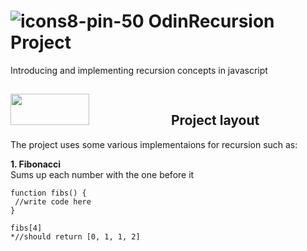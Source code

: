 # ![icons8-pin-50](https://github.com/jenzie68/OdinRecursion/assets/120878346/c1007c13-f36a-4fde-a182-946e74df523c) OdinRecursion Project
Introducing and implementing recursion concepts in javascript 
## <img src = "https://upload.wikimedia.org/wikipedia/commons/8/88/Noun_Project_projects_icon_1327109_cc.svg" width=50% height=50> Project layout
The project uses some various implementaions for recursion such as:

**1. Fibonacci**  
Sums up each number with the one before it

 ```
function fibs() {
  //write code here
}

fibs[4]
 *//should return [0, 1, 1, 2]

 ```





